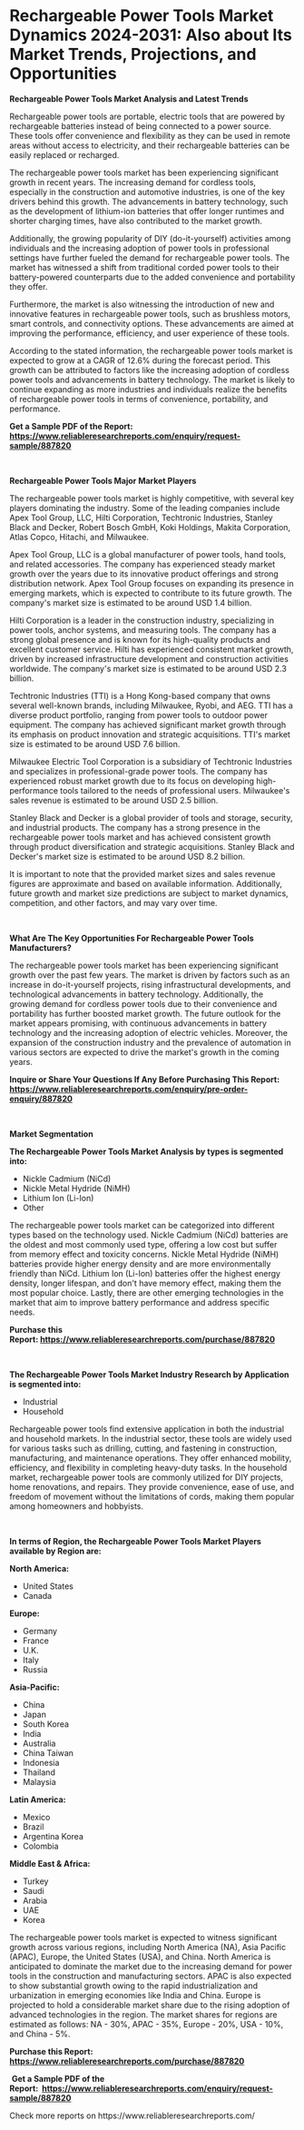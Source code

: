 <p><h1>Rechargeable Power Tools Market Dynamics 2024-2031: Also about Its Market Trends, Projections, and Opportunities</h1></p><p><strong>Rechargeable Power Tools Market Analysis and Latest Trends</strong></p>
<p><p>Rechargeable power tools are portable, electric tools that are powered by rechargeable batteries instead of being connected to a power source. These tools offer convenience and flexibility as they can be used in remote areas without access to electricity, and their rechargeable batteries can be easily replaced or recharged.</p><p>The rechargeable power tools market has been experiencing significant growth in recent years. The increasing demand for cordless tools, especially in the construction and automotive industries, is one of the key drivers behind this growth. The advancements in battery technology, such as the development of lithium-ion batteries that offer longer runtimes and shorter charging times, have also contributed to the market growth.</p><p>Additionally, the growing popularity of DIY (do-it-yourself) activities among individuals and the increasing adoption of power tools in professional settings have further fueled the demand for rechargeable power tools. The market has witnessed a shift from traditional corded power tools to their battery-powered counterparts due to the added convenience and portability they offer.</p><p>Furthermore, the market is also witnessing the introduction of new and innovative features in rechargeable power tools, such as brushless motors, smart controls, and connectivity options. These advancements are aimed at improving the performance, efficiency, and user experience of these tools.</p><p>According to the stated information, the rechargeable power tools market is expected to grow at a CAGR of 12.6% during the forecast period. This growth can be attributed to factors like the increasing adoption of cordless power tools and advancements in battery technology. The market is likely to continue expanding as more industries and individuals realize the benefits of rechargeable power tools in terms of convenience, portability, and performance.</p></p>
<p><strong>Get a Sample PDF of the Report:&nbsp; <a href="https://www.reliableresearchreports.com/enquiry/request-sample/887820">https://www.reliableresearchreports.com/enquiry/request-sample/887820</a></strong></p>
<p>&nbsp;</p>
<p><strong>Rechargeable Power Tools Major Market Players</strong></p>
<p><p>The rechargeable power tools market is highly competitive, with several key players dominating the industry. Some of the leading companies include Apex Tool Group, LLC, Hilti Corporation, Techtronic Industries, Stanley Black and Decker, Robert Bosch GmbH, Koki Holdings, Makita Corporation, Atlas Copco, Hitachi, and Milwaukee.</p><p>Apex Tool Group, LLC is a global manufacturer of power tools, hand tools, and related accessories. The company has experienced steady market growth over the years due to its innovative product offerings and strong distribution network. Apex Tool Group focuses on expanding its presence in emerging markets, which is expected to contribute to its future growth. The company's market size is estimated to be around USD 1.4 billion.</p><p>Hilti Corporation is a leader in the construction industry, specializing in power tools, anchor systems, and measuring tools. The company has a strong global presence and is known for its high-quality products and excellent customer service. Hilti has experienced consistent market growth, driven by increased infrastructure development and construction activities worldwide. The company's market size is estimated to be around USD 2.3 billion.</p><p>Techtronic Industries (TTI) is a Hong Kong-based company that owns several well-known brands, including Milwaukee, Ryobi, and AEG. TTI has a diverse product portfolio, ranging from power tools to outdoor power equipment. The company has achieved significant market growth through its emphasis on product innovation and strategic acquisitions. TTI's market size is estimated to be around USD 7.6 billion.</p><p>Milwaukee Electric Tool Corporation is a subsidiary of Techtronic Industries and specializes in professional-grade power tools. The company has experienced robust market growth due to its focus on developing high-performance tools tailored to the needs of professional users. Milwaukee's sales revenue is estimated to be around USD 2.5 billion.</p><p>Stanley Black and Decker is a global provider of tools and storage, security, and industrial products. The company has a strong presence in the rechargeable power tools market and has achieved consistent growth through product diversification and strategic acquisitions. Stanley Black and Decker's market size is estimated to be around USD 8.2 billion.</p><p>It is important to note that the provided market sizes and sales revenue figures are approximate and based on available information. Additionally, future growth and market size predictions are subject to market dynamics, competition, and other factors, and may vary over time.</p></p>
<p>&nbsp;</p>
<p><strong>What Are The Key Opportunities For Rechargeable Power Tools Manufacturers?</strong></p>
<p><p>The rechargeable power tools market has been experiencing significant growth over the past few years. The market is driven by factors such as an increase in do-it-yourself projects, rising infrastructural developments, and technological advancements in battery technology. Additionally, the growing demand for cordless power tools due to their convenience and portability has further boosted market growth. The future outlook for the market appears promising, with continuous advancements in battery technology and the increasing adoption of electric vehicles. Moreover, the expansion of the construction industry and the prevalence of automation in various sectors are expected to drive the market's growth in the coming years.</p></p>
<p><strong>Inquire or Share Your Questions If Any Before Purchasing This Report: <a href="https://www.reliableresearchreports.com/enquiry/pre-order-enquiry/887820">https://www.reliableresearchreports.com/enquiry/pre-order-enquiry/887820</a></strong></p>
<p>&nbsp;</p>
<p><strong>Market Segmentation</strong></p>
<p><strong>The Rechargeable Power Tools Market Analysis by types is segmented into:</strong></p>
<p><ul><li>Nickle Cadmium (NiCd)</li><li>Nickle Metal Hydride (NiMH)</li><li>Lithium Ion (Li-Ion)</li><li>Other</li></ul></p>
<p><p>The rechargeable power tools market can be categorized into different types based on the technology used. Nickle Cadmium (NiCd) batteries are the oldest and most commonly used type, offering a low cost but suffer from memory effect and toxicity concerns. Nickle Metal Hydride (NiMH) batteries provide higher energy density and are more environmentally friendly than NiCd. Lithium Ion (Li-Ion) batteries offer the highest energy density, longer lifespan, and don't have memory effect, making them the most popular choice. Lastly, there are other emerging technologies in the market that aim to improve battery performance and address specific needs.</p></p>
<p><strong>Purchase this Report:&nbsp;<a href="https://www.reliableresearchreports.com/purchase/887820">https://www.reliableresearchreports.com/purchase/887820</a></strong></p>
<p>&nbsp;</p>
<p><strong>The Rechargeable Power Tools Market Industry Research by Application is segmented into:</strong></p>
<p><ul><li>Industrial</li><li>Household</li></ul></p>
<p><p>Rechargeable power tools find extensive application in both the industrial and household markets. In the industrial sector, these tools are widely used for various tasks such as drilling, cutting, and fastening in construction, manufacturing, and maintenance operations. They offer enhanced mobility, efficiency, and flexibility in completing heavy-duty tasks. In the household market, rechargeable power tools are commonly utilized for DIY projects, home renovations, and repairs. They provide convenience, ease of use, and freedom of movement without the limitations of cords, making them popular among homeowners and hobbyists.</p></p>
<p>&nbsp;</p>
<p><strong>In terms of Region, the Rechargeable Power Tools Market Players available by Region are:</strong></p>
<p>
    <p> <strong> North America: </strong>
        <ul>
            <li>United States</li>
            <li>Canada</li>
        </ul>
        </p> 
    <p> <strong> Europe: </strong>
        <ul>
            <li>Germany</li>
            <li>France</li>
            <li>U.K.</li>
            <li>Italy</li>
            <li>Russia</li>
        </ul>
        </p> 
    <p> <strong> Asia-Pacific: </strong>
        <ul>
            <li>China</li>
            <li>Japan</li>
            <li>South Korea</li>
            <li>India</li>
            <li>Australia</li>
            <li>China Taiwan</li>
            <li>Indonesia</li>
            <li>Thailand</li>
            <li>Malaysia</li>
        </ul>
        </p> 
    <p> <strong> Latin America: </strong>
        <ul>
            <li>Mexico</li>
            <li>Brazil</li>
            <li>Argentina Korea</li>
            <li>Colombia</li>
        </ul>
        </p> 
    <p> <strong> Middle East & Africa: </strong>
        <ul>
            <li>Turkey</li>
            <li>Saudi</li>
            <li>Arabia</li>
            <li>UAE</li>
            <li>Korea</li>
        </ul>
    </p>
    </p>
<p><p>The rechargeable power tools market is expected to witness significant growth across various regions, including North America (NA), Asia Pacific (APAC), Europe, the United States (USA), and China. North America is anticipated to dominate the market due to the increasing demand for power tools in the construction and manufacturing sectors. APAC is also expected to show substantial growth owing to the rapid industrialization and urbanization in emerging economies like India and China. Europe is projected to hold a considerable market share due to the rising adoption of advanced technologies in the region. The market shares for regions are estimated as follows: NA - 30%, APAC - 35%, Europe - 20%, USA - 10%, and China - 5%.</p></p>
<p><strong>Purchase this Report: <a href="https://www.reliableresearchreports.com/purchase/887820">https://www.reliableresearchreports.com/purchase/887820</a></strong></p>
<p>&nbsp;<strong>Get a Sample PDF of the Report:&nbsp;&nbsp;<a href="https://www.reliableresearchreports.com/enquiry/request-sample/887820">https://www.reliableresearchreports.com/enquiry/request-sample/887820</a></strong></p>
<p><strong></strong></p>
<p>Check more reports on https://www.reliableresearchreports.com/</p>